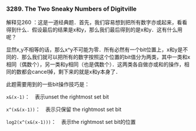 ### 3289. The Two Sneaky Numbers of Digitville

解释见260 ：这是一道经典题．首先，我们容易想到把所有数字亦或起来，看看得到什么．假设最后的结果是x和y，那么我们最后得到的是x和y．这有什么用呢？

显然x,y不相等的话，那么x^y不可能为零．所有必然有一个bit位置上，x和y是不同的．那么我们就可以把所有的数字按照这个位置的bit值分为两类，其中一类和x相同（偶数个），另一类和y相同（也是偶数个）．这两类各自做亦或和的操作，相同的数都会cancel掉，剩下来的就是x和y本身了．

此题需要用到的一些bit操作技巧是：

```x&(x-1)```：　表示unset the rightmost set bit

```x^(x&(x-1))```：　表示只保留 the rightmost set bit

```log2(x^(x&(x-1)))```：　表示the rightmost set bit的位置
